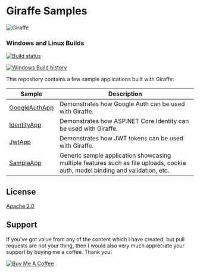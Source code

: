 # Giraffe Samples

![Giraffe](https://raw.githubusercontent.com/giraffe-fsharp/Giraffe/develop/giraffe.png)

### Windows and Linux Builds

[![Build status](https://ci.appveyor.com/api/projects/status/nqlrptmw8pr9cj46/branch/master?svg=true)](https://ci.appveyor.com/project/dustinmoris/samples/branch/master)

[![Windows Build history](https://buildstats.info/appveyor/chart/dustinmoris/samples?branch=master&includeBuildsFromPullRequest=false)](https://ci.appveyor.com/project/dustinmoris/samples/history?branch=master)

This repository contains a few sample applications built with Giraffe:

| Sample | Description |
| ------ | ----------- |
| [GoogleAuthApp](https://github.com/giraffe-fsharp/samples/tree/master/demo-apps/GoogleAuthApp) | Demonstrates how Google Auth can be used with Giraffe. |
| [IdentityApp](https://github.com/giraffe-fsharp/samples/tree/master/demo-apps/IdentityApp) | Demonstrates how ASP.NET Core Identity can be used with Giraffe. |
| [JwtApp](https://github.com/giraffe-fsharp/samples/tree/master/demo-apps/JwtApp) | Demonstrates how JWT tokens can be used with Giraffe. |
| [SampleApp](https://github.com/giraffe-fsharp/samples/tree/master/demo-apps/SampleApp) | Generic sample application showcasing multiple features such as file uploads, cookie auth, model binding and validation, etc. |

## License

[Apache 2.0](https://raw.githubusercontent.com/giraffe-fsharp/samples/master/LICENSE)

## Support

If you've got value from any of the content which I have created, but pull requests are not your thing, then I would also very much appreciate your support by buying me a coffee. Thank you!

<a href="https://www.buymeacoffee.com/dustinmoris" target="_blank"><img src="https://www.buymeacoffee.com/assets/img/custom_images/yellow_img.png" alt="Buy Me A Coffee" style="height: auto !important;width: auto !important;" ></a>